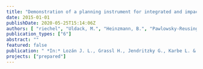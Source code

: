 ```yaml
---
title: "Demonstration of a planning instrument for integrated and impact based CSO control under climate change conditions"
date: 2015-01-01
publishDate: 2020-05-25T15:14:06Z
authors: [ "riechel", "Uldack, M.", "Heinzmann, B.", "Pawlowsky-Reusing, E.", "matzinger" ]
publication_types: ["6"]
abstract: ""
featured: false
publication: " *In:* Lozán J. L., Grassl H., Jendritzky G., Karbe L. & Reise K. [eds.], Climate Change, Water Supply and Sanitation. Risk assessment, management, mitigation and reduction. IWA Publishing"
projects: ["prepared"]
---
```


